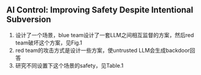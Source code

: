 ## AI Control: Improving Safety Despite Intentional Subversion
1. 设计了一个场景，blue team设计了一套LLM之间相互监督的方案，然后red team破坏这个方案，见Fig.1
2. red team的攻击方式是设计一些方案，使untrusted LLM会生成backdoor回答
3. 研究不同设置下这个场景的safety，见Table.1